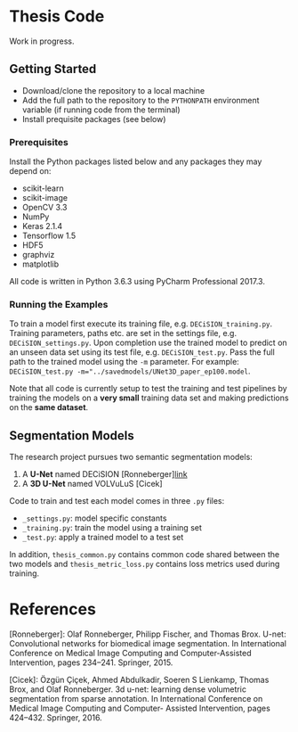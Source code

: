 # Thesis Code
Work in progress.

## Getting Started
- Download/clone the repository to a local machine
- Add the full path to the repository to the `PYTHONPATH` environment variable (if running code from the terminal)
- Install prequisite packages (see below)

### Prerequisites
Install the Python packages listed below and any packages they may depend on:

- scikit-learn
- scikit-image
- OpenCV 3.3
- NumPy
- Keras 2.1.4
- Tensorflow 1.5
- HDF5
- graphviz
- matplotlib

All code is written in Python 3.6.3 using PyCharm Professional 2017.3.

### Running the Examples
To train a model first execute its training file, e.g. `DECiSION_training.py`. Training parameters, paths etc. are set in the settings file, e.g. `DECiSION_settings.py`. Upon completion use the trained model to predict on an unseen data set using its test file, e.g. `DECiSION_test.py`. Pass the full path to the trained model using the `-m` parameter. For example: `DECiSION_test.py -m="../savedmodels/UNet3D_paper_ep100.model`.

Note that all code is currently setup to test the training and test pipelines by training the models on a **very small** training data set and making predictions on the **same dataset**.

## Segmentation Models
The research project pursues two semantic segmentation models:

1. A **U-Net** named DECiSION [Ronneberger][link](#head1234)
2. A **3D U-Net** named VOLVuLuS [Cicek]

Code to train and test each model comes in three `.py` files:

- `_settings.py`: model specific constants
- `_training.py`: train the model using a training set
- `_test.py`: apply a trained model to a test set

In addition, `thesis_common.py` contains common code shared between the two models and `thesis_metric_loss.py` contains loss metrics used during training.

# <a name="abcd"></a>References
[Ronneberger]: Olaf Ronneberger, Philipp Fischer, and Thomas Brox. U-net: Convolutional networks for biomedical image segmentation. In International Conference on Medical Image Computing and Computer-Assisted Intervention, pages 234–241. Springer, 2015.

[Cicek]: Özgün Çiçek, Ahmed Abdulkadir, Soeren S Lienkamp, Thomas Brox, and Olaf Ronneberger. 3d u-net: learning dense volumetric segmentation from sparse annotation. In International Conference on Medical Image Computing and Computer- Assisted Intervention, pages 424–432. Springer, 2016.
